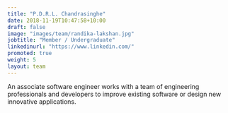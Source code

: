 ```yaml
---
title: "P.D.R.L. Chandrasinghe"
date: 2018-11-19T10:47:58+10:00
draft: false
image: "images/team/randika-lakshan.jpg"
jobtitle: "Member / Undergraduate"
linkedinurl: "https://www.linkedin.com/"
promoted: true
weight: 5
layout: team
---
```


An associate software engineer works with a team of engineering professionals and developers to improve existing software or design new  innovative applications.